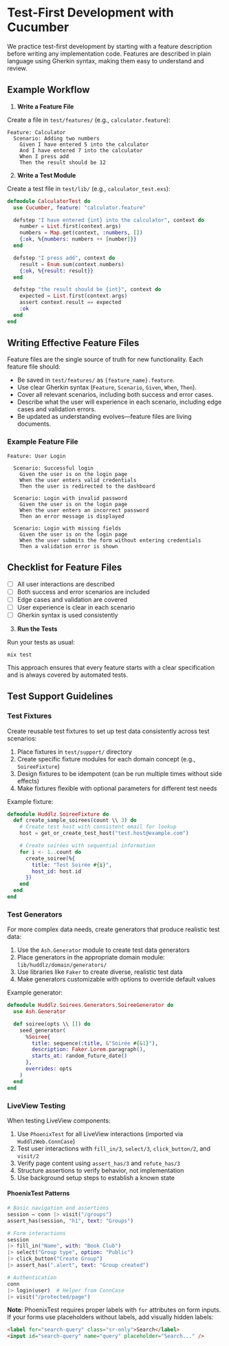 # Test-First Development with Cucumber

We practice test-first development by starting with a feature description before writing any implementation code. Features are described in plain language using Gherkin syntax, making them easy to understand and review.

## Example Workflow

1. **Write a Feature File**

Create a file in `test/features/` (e.g., `calculator.feature`):

```gherkin
Feature: Calculator
  Scenario: Adding two numbers
    Given I have entered 5 into the calculator
    And I have entered 7 into the calculator
    When I press add
    Then the result should be 12
```

2. **Write a Test Module**

Create a test file in `test/lib/` (e.g., `calculator_test.exs`):

```elixir
defmodule CalculatorTest do
  use Cucumber, feature: "calculator.feature"

  defstep "I have entered {int} into the calculator", context do
    number = List.first(context.args)
    numbers = Map.get(context, :numbers, [])
    {:ok, %{numbers: numbers ++ [number]}}
  end

  defstep "I press add", context do
    result = Enum.sum(context.numbers)
    {:ok, %{result: result}}
  end

  defstep "the result should be {int}", context do
    expected = List.first(context.args)
    assert context.result == expected
    :ok
  end
end
```

## Writing Effective Feature Files

Feature files are the single source of truth for new functionality. Each feature file should:

- Be saved in `test/features/` as `{feature_name}.feature`.
- Use clear Gherkin syntax (`Feature`, `Scenario`, `Given`, `When`, `Then`).
- Cover all relevant scenarios, including both success and error cases.
- Describe what the user will experience in each scenario, including edge cases and validation errors.
- Be updated as understanding evolves—feature files are living documents.

### Example Feature File

```gherkin
Feature: User Login

  Scenario: Successful login
    Given the user is on the login page
    When the user enters valid credentials
    Then the user is redirected to the dashboard

  Scenario: Login with invalid password
    Given the user is on the login page
    When the user enters an incorrect password
    Then an error message is displayed

  Scenario: Login with missing fields
    Given the user is on the login page
    When the user submits the form without entering credentials
    Then a validation error is shown
```

## Checklist for Feature Files

- [ ] All user interactions are described
- [ ] Both success and error scenarios are included
- [ ] Edge cases and validation are covered
- [ ] User experience is clear in each scenario
- [ ] Gherkin syntax is used consistently

3. **Run the Tests**

Run your tests as usual:

```
mix test
```

This approach ensures that every feature starts with a clear specification and is always covered by automated tests.

## Test Support Guidelines

### Test Fixtures

Create reusable test fixtures to set up test data consistently across test scenarios:

1. Place fixtures in `test/support/` directory
2. Create specific fixture modules for each domain concept (e.g., `SoireeFixture`)
3. Design fixtures to be idempotent (can be run multiple times without side effects)
4. Make fixtures flexible with optional parameters for different test needs

Example fixture:
```elixir
defmodule Huddlz.SoireeFixture do
  def create_sample_soirees(count \\ 3) do
    # Create test host with consistent email for lookup
    host = get_or_create_test_host("test.host@example.com")

    # Create soirées with sequential information
    for i <- 1..count do
      create_soiree(%{
        title: "Test Soirée #{i}",
        host_id: host.id
      })
    end
  end
end
```

### Test Generators

For more complex data needs, create generators that produce realistic test data:

1. Use the `Ash.Generator` module to create test data generators
2. Place generators in the appropriate domain module: `lib/huddlz/domain/generators/`
3. Use libraries like `Faker` to create diverse, realistic test data
4. Make generators customizable with options to override default values

Example generator:
```elixir
defmodule Huddlz.Soirees.Generators.SoireeGenerator do
  use Ash.Generator

  def soiree(opts \\ []) do
    seed_generator(
      %Soiree{
        title: sequence(:title, &"Soirée #{&1}"),
        description: Faker.Lorem.paragraph(),
        starts_at: random_future_date()
      },
      overrides: opts
    )
  end
end
```

### LiveView Testing

When testing LiveView components:

1. Use `PhoenixTest` for all LiveView interactions (imported via `HuddlzWeb.ConnCase`)
2. Test user interactions with `fill_in/3`, `select/3`, `click_button/2`, and `visit/2`
3. Verify page content using `assert_has/3` and `refute_has/3`
4. Structure assertions to verify behavior, not implementation
5. Use background setup steps to establish a known state

#### PhoenixTest Patterns

```elixir
# Basic navigation and assertions
session = conn |> visit("/groups")
assert_has(session, "h1", text: "Groups")

# Form interactions
session
|> fill_in("Name", with: "Book Club")
|> select("Group type", option: "Public")
|> click_button("Create Group")
|> assert_has(".alert", text: "Group created")

# Authentication
conn
|> login(user)  # Helper from ConnCase
|> visit("/protected/page")
```

**Note**: PhoenixTest requires proper labels with `for` attributes on form inputs. If your forms use placeholders without labels, add visually hidden labels:

```html
<label for="search-query" class="sr-only">Search</label>
<input id="search-query" name="query" placeholder="Search..." />
```
